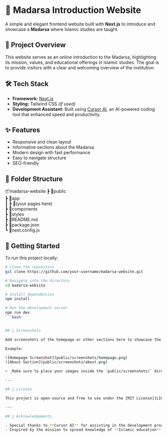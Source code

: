 # 🕌 Madarsa Introduction Website

A simple and elegant frontend website built with **Next.js** to introduce and showcase a **Madarsa** where Islamic studies are taught.

## 📌 Project Overview

This website serves as an online introduction to the Madarsa, highlighting its mission, values, and educational offerings in Islamic studies. The goal is to provide visitors with a clear and welcoming overview of the institution.

## 🛠️ Tech Stack

- **Framework:** [Next.js](https://nextjs.org/)
- **Styling:** Tailwind CSS *(if used)*
- **Development Assistant:** Built using [Cursor AI](https://cursor.so), an AI-powered coding tool that enhanced speed and productivity.

## ✨ Features

- Responsive and clean layout
- Informative sections about the Madarsa
- Modern design with fast performance
- Easy to navigate structure
- SEO-friendly

## 📂 Folder Structure
📦madarsa-website
┣ 📂public </br>
┣ 📂app  </br>
┃ ┣ 📂(your pages here) </br>
┣ 📂components  </br>
┣ 📂styles  </br>
┣ 📄README.md  </br>
┣ 📄package.json  </br>
┗ 📄next.config.js  </br>

## 🚀 Getting Started

To run this project locally:

```bash
# Clone the repository
git clone https://github.com/your-username/madarsa-website.git

# Navigate into the directory
cd madarsa-website

# Install dependencies
npm install

# Run the development server
npm run dev
```bash


## 📸 Screenshots

Add screenshots of the homepage or other sections here to showcase the design.

Example:

![Homepage Screenshot](public/screenshots/homepage.png)
![About Section](public/screenshots/about.png)

> _Make sure to place your images inside the `public/screenshots/` directory or update the path accordingly._

---

## 📃 License

This project is open-source and free to use under the [MIT License](LICENSE).

---

## 🤝 Acknowledgements

- Special thanks to **Cursor AI** for assisting in the development process.
- Inspired by the mission to spread knowledge of **Islamic education** digitally.


